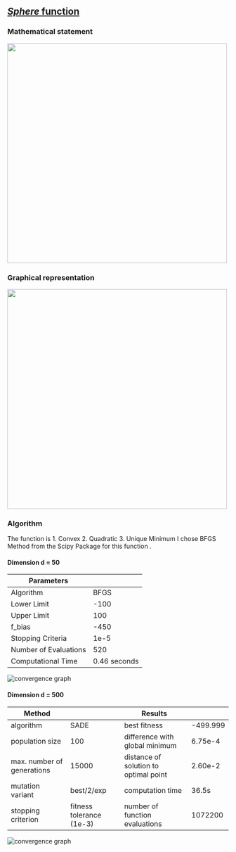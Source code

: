 ## [*Sphere* function](http://benchmarkfcns.xyz/benchmarkfcns/spherefcn.html)

### Mathematical statement

<image src = "https://github.com/princys-lab/Metaheuristics/blob/master/F1_Shifted%20Sphere%20Function/F1_MathematicalExp.PNG" width = "500">

### Graphical representation

<image src = "https://github.com/princys-lab/Metaheuristics/blob/master/F1_Shifted%20Sphere%20Function/F1_GraphicalExp.PNG" width = "500">

### Algorithm

The function is 1. Convex 2. Quadratic 3. Unique Minimum
I chose BFGS Method from the Scipy Package for this function . 

#### Dimension d = 50

| Parameters  | | 
| --- | --- |
| Algorithm | BFGS |
| Lower Limit | -100 |
| Upper Limit | 100 |
| f_bias | -450 |
| Stopping Criteria  | 1e-5|
| Number of Evaluations | 520 |
| Computational Time| 0.46 seconds |


![convergence graph](https://github.com/princys-lab/Metaheuristics/blob/master/F1_Shifted%20Sphere%20Function/F1_GraphicalExp.PNG)

#### Dimension d = 500

| Method  | | Results  |   |
| --- | --- | --- | --- |
| algorithm | SADE | best fitness | -499.999 |
| population size | 100 | difference with global minimum | 6.75e-4 |
| max. number of generations | 15000 | distance of solution to optimal point | 2.60e-2 |
| mutation variant | best/2/exp | computation time | 36.5s |
| stopping criterion | fitness tolerance (1e-3) | number of function evaluations | 1072200 |

![convergence graph](sphere_500_convergence_graph.png)
